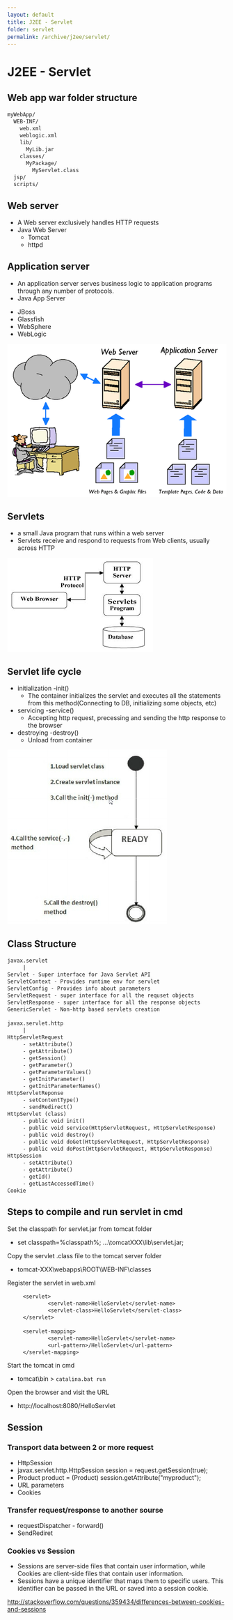 ```yaml
---
layout: default
title: J2EE - Servlet
folder: servlet
permalink: /archive/j2ee/servlet/
---
```


# J2EE - Servlet

## Web app war folder structure

```
myWebApp/
  WEB-INF/
    web.xml
    weblogic.xml
    lib/
      MyLib.jar
    classes/
      MyPackage/
        MyServlet.class
  jsp/
  scripts/
```

## Web server

- A Web server exclusively handles HTTP requests
- Java Web Server
  - Tomcat
  - httpd
  
## Application server

- An application server serves business logic to application programs through any number of protocols.
- Java App Server
 * JBoss
 * Glassfish
 * WebSphere
 * WebLogic

![servlet_server](img/servlet_server.png)

## Servlets

- a small Java program that runs within a web server
- Servlets receive and respond to requests from Web clients, usually across HTTP

![servlet_servlet](img/servlet_servlet.png)

## Servlet life cycle

- initialization -init()
  - The container initializes the servlet and executes all the statements from this method(Connecting to DB, initializing some objects, etc)
- servicing -service()
  - Accepting http request, precessing and sending the http response to the browser
- destroying -destroy()
  - Unload from container

![servlet_life_cycle](img/servlet_life_cycle.png)

## Class Structure

```
javax.servlet
     |
Servlet - Super interface for Java Servlet API
ServletContext - Provides runtime env for servlet
ServletConfig - Provides info about parameters
ServletRequest - super interface for all the requset objects
ServletResponse - super interface for all the response objects
GenericServlet - Non-http based servlets creation

javax.servlet.http
     |
HttpServletRequest
     - setAttribute()
     - getAttribute()
     - getSession()
     - getParameter()
     - getParameterValues()
     - getInitParameter()
     - getInitParameterNames()
HttpServletReponse
     - setContentType()
     - sendRedirect()
HttpServlet (class)
     - public void init()
     - public void service(HttpServletRequest, HttpServletResponse)
     - public void destroy()
     - public void doGet(HttpServletRequest, HttpServletResponse)
     - public void doPost(HttpServletRequest, HttpServletResponse)
HttpSession
     - setAttribute()
     - getAttribute()
     - getId()
     - getLastAccessedTime()
Cookie
```

## Steps to compile and run servlet in cmd

Set the classpath for servlet.jar from tomcat folder

- set classpath=%classpath%; ...\tomcatXXX\lib\servlet.jar;

Copy the servlet .class file to the tomcat server folder

- tomcat-XXX\webapps\ROOT\WEB-INF\classes

Register the servlet in web.xml

```
	 <servlet>
			 <servlet-name>HelloServlet</servlet-name>
			 <servlet-class>HelloServlet</servlet-class>
	 </servlet>

	 <servlet-mapping>
			 <servlet-name>HelloServlet</servlet-name>
			 <url-pattern>/HelloServlet</url-pattern>
	 </servlet-mapping>
```

Start the tomcat in cmd

- tomcat\bin > `catalina.bat run`


Open the browser and visit the URL

- http://localhost:8080/HelloServlet

## Session

### Transport data between 2 or more request

- HttpSession
 - javax.servlet.http.HttpSession session = request.getSession(true);
 - Product product = (Product) session.getAttribute("myproduct");
- URL parameters
- Cookies

### Transfer request/response to another sourse

- requestDispatcher - forward()
- SendRediret

### Cookies vs Session

- Sessions are server-side files that contain user information, while Cookies are client-side files that contain user information. 
- Sessions have a unique identifier that maps them to specific users. This identifier can be passed in the URL or saved into a session cookie.

<http://stackoverflow.com/questions/359434/differences-between-cookies-and-sessions>
